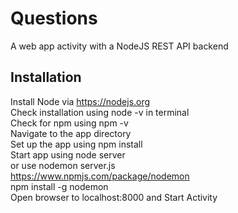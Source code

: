 # Questions

A web app activity with a NodeJS REST API backend

## Installation

Install Node via https://nodejs.org <br />
Check installation using node -v in terminal <br />
Check for npm using npm -v <br />
Navigate to the app directory <br />
Set up the app using npm install <br />
Start app using node server <br />
or use nodemon server.js <br />
https://www.npmjs.com/package/nodemon <br />
npm install -g nodemon <br />
Open browser to localhost:8000 and Start Activity <br />

